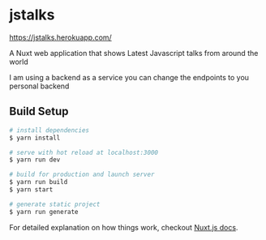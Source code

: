 # jstalks

https://jstalks.herokuapp.com/

A Nuxt web application that shows Latest Javascript talks from around the world

I am using a backend as a service you can change the endpoints to you personal backend

## Build Setup

``` bash
# install dependencies
$ yarn install

# serve with hot reload at localhost:3000
$ yarn run dev

# build for production and launch server
$ yarn run build
$ yarn start

# generate static project
$ yarn run generate
```

For detailed explanation on how things work, checkout [Nuxt.js docs](https://nuxtjs.org).
